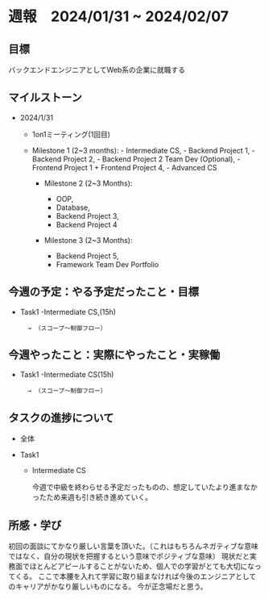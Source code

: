 # 週報　2024/01/31 ~ 2024/02/07

## 目標
バックエンドエンジニアとしてWeb系の企業に就職する

## マイルストーン
- 2024/1/31
    - 1on1ミーティング(1回目)
    - Milestone 1 (2~3 months):
            - Intermediate CS,
            - Backend Project 1,
            - Backend Project 2,
            - Backend Project 2 Team Dev (Optional),
            - Frontend Project 1 + Frontend Project 4,
            - Advanced CS

        - Milestone 2 (2~3 Months):
            - OOP,
            - Database,
            - Backend Project 3,
            - Backend Project 4

        - Milestone 3 (2~3 Months):
            - Backend Project 5,
            - Framework Team Dev Portfolio

## 今週の予定：やる予定だったこと・目標
- Task1
    -Intermediate CS,(15h)

        → （スコープ～制御フロー）

## 今週やったこと：実際にやったこと・実稼働
- Task1
    -Intermediate CS(15h)

        → （スコープ～制御フロー）

## タスクの進捗について
- 全体

- Task1
    - Intermediate CS
    
        今週で中級を終わらせる予定だったものの、想定していたより進まなかったため来週も引き続き進めていく。
    
## 所感・学び
初回の面談にてかなり厳しい言葉を頂いた。（これはもちろんネガティブな意味ではなく、自分の現状を把握するという意味でポジティブな意味）
現状だと実務面でほとんどアピールすることがないため、個人での学習がとても大切になってくる。
ここで本腰を入れて学習に取り組まなければ今後のエンジニアとしてのキャリアがかなり厳しいものになる。
今が正念場だと思う。
